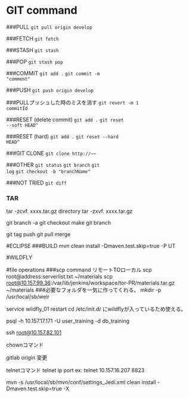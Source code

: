 # GIT command
###PULL
<code>git pull origin develop</code>

###FETCH
<code>git fetch</code>

###STASH
<code>git stash</code>

###POP
<code>git stash pop</code>

###COMMIT
<code>git add .</code>
<code>git commit -m "comment"</code>

###PUSH
<code>git push origin develop</code>

###PULLプッシュした時のミスを消す
<code>git revert -m 1 commitId</code>



###RESET (delete commit)
<code>git add .</code>
<code>git reset --soft HEAD^</code>

###RESET (hard)
<code>git add .</code>
<code>git reset --hard HEAD^</code>

###GIT CLONE
<code>git clone http://~~</code>

###OTHER
<code>git status</code>
<code>git branch</code>
<code>git log</code>
<code>git checkout -b "branchName"</code>


###NOT TRIED
<code>git diff</code>

### TAR
tar -zcvf. xxxx.tar.gz directory
tar -zxvf. xxxx.tar.gz



git branch -a
git checkout
make
git branch 

git tag
push
git pull merge

#ECLIPSE
###BUILD
mvn clean install -Dmaven.test.skip=true -P UT


#WILDFLY

#file operations
###scp command リモートTOローカル
scp root@address:serverlist.txt ~/materials
<For example>
scp root@10.157.99.36:/var/lib/jenkins/workspace/tor-PR/materials.tar.gz ~/materials
###必要なフォルダを一気に作ってくれる。
mkdir -p /usr/local/sb/weir

service wildfly_01 restart
cd /etc/init.d/ にwildflyが入っているため使える。

psql -h 10.157.17.171 -U user_training -d db_training

ssh root@10.157.82.101

chownコマンド

gitlab origin 変更

telnetコマンド
telnet ip port
ex: telnet 10.157.16.207 8823

mvn -s /usr/local/sb/mvn/conf/settings_Jedi.xml clean install -Dmaven.test.skip=true -X


